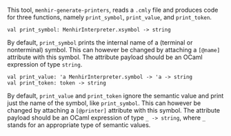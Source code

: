 This tool, `menhir-generate-printers`, reads a `.cmly` file and produces code
for three functions, namely `print_symbol`, `print_value`, and `print_token`.

```
val print_symbol: MenhirInterpreter.xsymbol -> string
```

By default, `print_symbol` prints the internal name of a (terminal or
nonterminal) symbol. This can however be changed by attaching a `[@name]`
attribute with this symbol. The attribute payload should be an OCaml
expression of type `string`.

```
val print_value: 'a MenhirInterpreter.symbol -> 'a -> string
val print_token: token -> string
```

By default, `print_value` and `print_token` ignore the semantic value and
print just the name of the symbol, like `print_symbol`. This can however be
changed by attaching a `[@printer]` attribute with this symbol. The attribute
payload should be an OCaml expression of type `_ -> string`, where `_` stands
for an appropriate type of semantic values.
